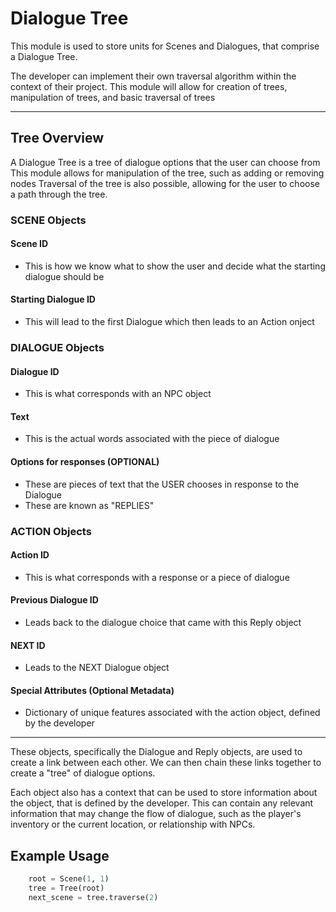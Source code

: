 # Dialogue Tree

This module is used to store units for Scenes and Dialogues, that comprise a Dialogue Tree.

The developer can implement their own traversal algorithm within the context of their project. This module will allow for creation of trees, manipulation of trees, and basic traversal of trees

---

## Tree Overview

A Dialogue Tree is a tree of dialogue options that the user can choose from
This module allows for manipulation of the tree, such as adding or removing nodes
Traversal of the tree is also possible, allowing for the user to choose a path through the tree.

### SCENE Objects

#### Scene ID

- This is how we know what to show the user and decide what the starting dialogue should be

#### Starting Dialogue ID

- This will lead to the first Dialogue which then leads to an Action onject

### DIALOGUE Objects

#### Dialogue ID

- This is what corresponds with an NPC object

#### Text

- This is the actual words associated with the piece of dialogue

#### Options for responses (OPTIONAL)

- These are pieces of text that the USER chooses in response to the Dialogue
- These are known as "REPLIES"

### ACTION Objects

#### Action ID

- This is what corresponds with a response or a piece of dialogue

#### Previous Dialogue ID

- Leads back to the dialogue choice that came with this Reply object

#### NEXT ID

- Leads to the NEXT Dialogue object

#### Special Attributes (Optional Metadata)

- Dictionary of unique features associated with the action object, defined by the developer

---

These objects, specifically the Dialogue and Reply objects, are used to create a link between each other.
We can then chain these links together to create a "tree" of dialogue options.

Each object also has a context that can be used to store information about the object, that is defined by the developer.
This can contain any relevant information that may change the flow of dialogue,
such as the player's inventory or the current location, or relationship with NPCs.

## Example Usage

```python
    root = Scene(1, 1)
    tree = Tree(root)
    next_scene = tree.traverse(2)
```
